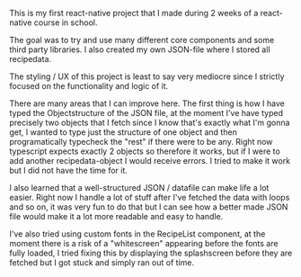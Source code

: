 This is my first react-native project that I made during 2 weeks of a react-native
course in school.

The goal was to try and use many different core components and some third party
libraries. I also created my own JSON-file where I stored all recipedata.

The styling / UX of this project is least to say very mediocre since I strictly
focused on the functionality and logic of it.

There are many areas that I can improve here. The first thing is how I have typed
the Objectstructure of the JSON file, at the moment I've have typed precisely two
objects that I fetch since I know that's exactly what I'm gonna get, I wanted to
type just the structure of one object and then programatically typecheck the "rest"
if there were to be any. Right now typescript expects exactly 2 objects so therefore
it works, but if I were to add another recipedata-object I would receive errors.
I tried to make it work but I did not have the time for it.

I also learned that a well-structured JSON / datafile can make life a lot easier.
Right now I handle a lot of stuff after I've fetched the data with loops and so on,
it was very fun to do that but I can see how a better made JSON file would make
it a lot more readable and easy to handle.

I've also tried using custom fonts in the RecipeList component, at the moment
there is a risk of a "whitescreen" appearing before the fonts are fully loaded,
I tried fixing this by displaying the splashscreen before they are fetched but
I got stuck and simply ran out of time.

